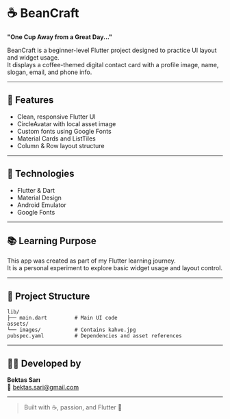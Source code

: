 # ☕ BeanCraft

**"One Cup Away from a Great Day..."**

BeanCraft is a beginner-level Flutter project designed to practice UI layout and widget usage.  
It displays a coffee-themed digital contact card with a profile image, name, slogan, email, and phone info.

---

## 📱 Features

- Clean, responsive Flutter UI
- CircleAvatar with local asset image
- Custom fonts using Google Fonts
- Material Cards and ListTiles
- Column & Row layout structure

---

## 💠 Technologies

- Flutter & Dart
- Material Design
- Android Emulator
- Google Fonts

---

## 📚 Learning Purpose

This app was created as part of my Flutter learning journey.  
It is a personal experiment to explore basic widget usage and layout control.

---

## 📂 Project Structure

```
lib/
├── main.dart         # Main UI code
assets/
└── images/           # Contains kahve.jpg
pubspec.yaml          # Dependencies and asset references
```

---

## 👨‍💼 Developed by

**Bektas Sarı**  
📧 bektas.sari@gmail.com

---

> Built with ☕, passion, and Flutter 💛

